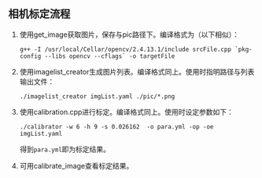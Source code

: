 ## 相机标定流程

1. 使用get_image获取图片，保存与pic路径下。编译格式为（以下相似）：

   ```shell
   g++ -I /usr/local/Cellar/opencv/2.4.13.1/include srcFile.cpp `pkg-config --libs opencv --cflags` -o targetFile
   ```

2. 使用imagelist_creator生成图片列表。编译格式同上。使用时指明路径与列表输出文件：

   ```shell
   ./imagelist_creator imgList.yaml ./pic/*.png
   ```

3. 使用calibration.cpp进行标定。编译格式同上。使用时设定参数如下：

   ```shell
   ./calibrator -w 6 -h 9 -s 0.026162  -o para.yml -op -oe imgList.yaml
   ```

   得到`para.yml`即为标定结果。

4. 可用calibrate_image查看标定结果。

